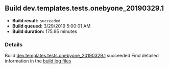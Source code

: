 ## Build dev.templates.tests.onebyone_20190329.1
- **Build result:** `succeeded`
- **Build queued:** 3/29/2019 5:00:01 AM
- **Build duration:** 175.95 minutes
### Details
Build [dev.templates.tests.onebyone_20190329.1](https://winappstudio.visualstudio.com/web/build.aspx?pcguid=a4ef43be-68ce-4195-a619-079b4d9834c2&builduri=vstfs%3a%2f%2f%2fBuild%2fBuild%2f27401) succeeded
Find detailed information in the [build log files](https://uwpctdiags.blob.core.windows.net/buildlogs/dev.templates.tests.onebyone_20190329.1_logs.zip)
